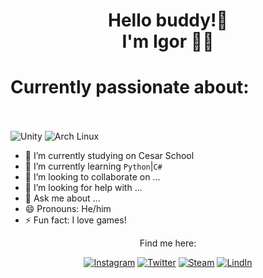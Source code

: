<h1 align='center'>
Hello buddy!👋</br>I'm Igor 🌿🦋
</h1>

<p align="center">
  <h1> Currently passionate about: </h1>
  <br><br>
  <img src="https://img.shields.io/badge/unity-%23000000.svg?style=for-the-badge&logo=unity&logoColor=white" alt="Unity"/>
  <img src="https://img.shields.io/badge/Arch%20Linux-1793D1?logo=arch-linux&logoColor=fff&style=for-the-badge" alt="Arch Linux"/>
</p>

- 🔭 I’m currently studying on Cesar School
- 🌱 I’m currently learning `Python`|`C#`
- 👯 I’m looking to collaborate on ...
- 🤔 I’m looking for help with ...
- 💬 Ask me about ...
- 😄 Pronouns: He/him
- ⚡ Fun fact: I love games!

  
<div align='center'>
  
Find me here:


[![Instagram](https://img.shields.io/badge/Instagram-E4405F?style=for-the-badge&logo=instagram&logoColor=white)](https://www.instagram.com/igor._gabrield/)
[![Twitter](https://img.shields.io/badge/twitter-x?style=for-the-badge&logo=x&logoColor=white&color=%230f1419)](https://x.com/igortrashcan)
[![Steam](https://img.shields.io/badge/steam-%23000000.svg?style=for-the-badge&logo=steam&logoColor=white)](https://steamcommunity.com/id/igortrashcan/)
[![LindIn](https://img.shields.io/badge/LinkedIn-0077B5?style=for-the-badge&logo=linkedin&logoColor=white)](https://www.linkedin.com/in/igorgabrields/)

</div>
